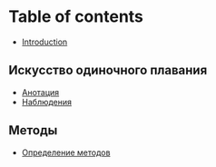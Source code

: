 # Table of contents

* [Introduction](README.md)

## Искусство одиночного плавания

* [Анотация](iskusstvo-odinochnogo-plavaniya/readme.md)
* [Наблюдения](iskusstvo-odinochnogo-plavaniya/nablyudeniya.md)

## Методы

* [Определение методов](metody/methods.md)

